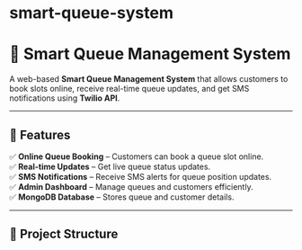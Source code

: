 # smart-queue-system
# 🚀 Smart Queue Management System  

A web-based **Smart Queue Management System** that allows customers to book slots online, receive real-time queue updates, and get SMS notifications using **Twilio API**.

---

## 🌟 Features  

✅ **Online Queue Booking** – Customers can book a queue slot online.  
✅ **Real-time Updates** – Get live queue status updates.  
✅ **SMS Notifications** – Receive SMS alerts for queue position updates.  
✅ **Admin Dashboard** – Manage queues and customers efficiently.  
✅ **MongoDB Database** – Stores queue and customer details.  

---

## 📂 Project Structure  

